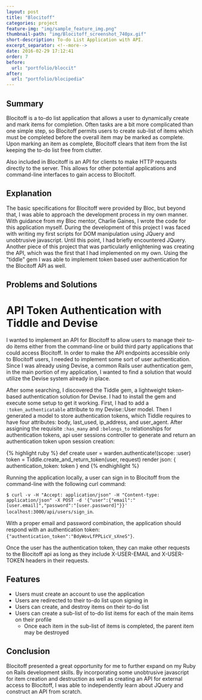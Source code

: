 ```yaml
---
layout: post
title: "Blocitoff"
categories: project
feature-img: "img/sample_feature_img.png"
thumbnail-path: "img/Blocitoff_screenshot_740px.gif"
short-description: To-do List Application with API.
excerpt_separator: <!--more-->
date: 2016-02-29 17:12:41
order: 7
before:
  url: "portfolio/bloccit"
after:
  url: "portfolio/blocipedia"
---
```

## Summary

Blocitoff is a to-do list application that allows a user to dynamically create and mark items for completion. Often tasks are a bit more complicated than one simple step, so Blocitoff permits users to create sub-list of items which must be completed before the overall item may be marked as complete.  Upon marking an item as complete, Blocitoff clears that item from the list keeping the to-do list free from clutter.

Also included in Blocitoff is an API for clients to make HTTP requests directly to the server. This allows for other potential applications and command-line interfaces to gain access to Blocitoff.
<!--more-->

## Explanation

The basic specifications for Blocitoff were provided by Bloc, but beyond that, I was able to approach the development process in my own manner. With guidance from my Bloc mentor, Charlie Gaines, I wrote the code for this application myself. During the development of this project I was faced with writing my first scripts for DOM manipulation using JQuery and unobtrusive javascript. Until this point, I had briefly encountered JQuery. Another piece of this project that was particularly enlightening was creating the API, which was the first that I had implemented on my own. Using the "tiddle" gem I was able to implement token based user authentication for the Blocitoff API as well.

## Problems and Solutions

# API Token Authentication with Tiddle and Devise

I wanted to implement an API for Blocitoff to allow users to manage their to-do items either from the command-line or build third party applications that could access Blocitoff. In order to make the API endpoints accessible only to Blocitoff users, I needed to implement some sort of user authentication. Since I was already using Devise, a common Rails user authentication gem, in the main portion of my application, I wanted to find a solution that would utilize the Devise system already in place.

After some searching, I discovered the Tiddle gem, a lightweight token-based authentication solution for Devise. I had to install the gem and execute some setup to get it working. First, I had to add a `:token_authenticatable` attribute to my Devise::User model. Then I generated a model to store authentication tokens, which Tiddle requires to have four attributes: body, last_used, ip_address, and user_agent. After assigning the requisite `:has_many` and `:belongs_to` relationships for authentication tokens, api user sessions controller to generate and return an authentication token upon session creation:

{% highlight ruby %}
def create
  user = warden.authenticate!(scope: :user)
  token = Tiddle.create_and_return_token(user, request)
  render json: { authentication_token: token }
end
{% endhighlight %}

Running the application locally, a user can sign in to Blocitoff from the command-line with the following curl command:

`$ curl -v -H "Accept: application/json" -H "Content-type: application/json" -X POST -d '{"user":{"email":"[user.email]","password":"[user.password]"}}' localhost:3000/api/users/sign_in`.

With a proper email and password combination, the application should respond with an authentication token: `{"authentication_token":"BdyWovLfPPLicV_sXneS"}`.

Once the user has the authentication token, they can make other requests to the Blocitoff api as long as they include X-USER-EMAIL and X-USER-TOKEN headers in their requests.

## Features

* Users must create an account to use the application
* Users are redirected to their to-do list upon signing in
* Users can create, and destroy items on their to-do list
* Users can create a sub-list of to-do list items for each of the main items on their profile
  * Once each item in the sub-list of items is completed, the parent item may be destroyed

## Conclusion

Blocitoff presented a great opportunity for me to further expand on my Ruby on Rails development skills. By incorporating some unobtrusive javascript for item creation and destruction as well as creating an API for external access to Blocitoff, I was able to independently learn about JQuery and construct an API from scratch.
